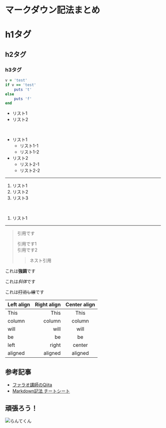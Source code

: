 # マークダウン記法まとめ

# h1タグ
## h2タグ
### h3タグ

```ruby
v = 'test'
if v == 'test'
    puts 't'
else
    puts 'f'
end
```

- リスト1
- リスト2

<br>

- リスト1
  - リスト1-1
  - リスト1-2
- リスト2
  - リスト2-1
  - リスト2-2

---
1. リスト1
2. リスト2
3. リスト3

<br>

1. リスト1
---

> 引用です
>
> 引用です1<br>
> 引用です2
>
>> ネスト引用<br>

これは**強調**です

これは*斜体*です

これは~~打消し線~~です

| Left align | Right align | Center align |
|:-----------|------------:|:------------:|
| This       | This        | This         |
| column     | column      | column       |
| will       | will        | will         |
| be         | be          | be           |
| left       | right       | center       |
| aligned    | aligned     | aligned      |

## 参考記事
- [ファラオ講師のQiita](https://qiita.com/mochimochifarao/items/4a125ccbc68ae2cad2c7)
- [Markdown記法 チートシート](https://qiita.com/Qiita/items/c686397e4a0f4f11683d)

## 頑張ろう！
![らんてくん](https://blog.runteq.jp/wp-content/uploads/2020/09/chihou-800x527.png)